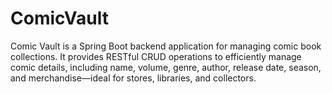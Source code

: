 # ComicVault
Comic Vault is a Spring Boot backend application for managing comic book collections. It provides RESTful CRUD operations to efficiently manage comic details, including name, volume, genre, author, release date, season, and merchandise—ideal for stores, libraries, and collectors.
